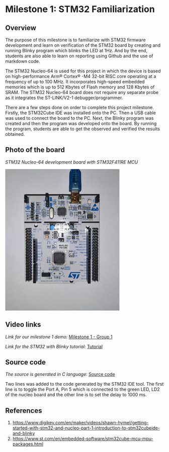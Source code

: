 # Milestone 1: **STM32 Familiarization**

## Overview

The purpose of this milestone is to familiarize with STM32 firmware development and learn on verification of the STM32 board by creating and running Blinky program which blinks the LED at 1Hz. And by the end, students are also able to learn on reporting using Github and the use of markdown code.

The STM32 Nucleo-64 is used for this project in which the device is based on high-performance Arm® Cortex® -M4 32-bit RISC core operating at a frequency of up to 100 MHz. It incorporates high-speed embedded memories which is up to 512 Kbytes of Flash memory and 128 Kbytes of SRAM. The STM32 Nucleo-64 board does not require any separate probe as it integrates the ST-LINK/V2-1 debugger/programmer.

There are a few steps done on order to complete this project milestone. Firstly, the STM32Cube IDE was installed onto the PC. Then a USB cable was used to connect the board to the PC. Next, the Blinky program was created and then the program was developed onto the board. By running the program, students are able to get the observed and verified the results obtained. 

## Photo of the board
_STM32 Nucleo-64 development board with STM32F411RE MCU_

<img src="../images/Board-Nucleo-F411RE.png" height="450" >

## Video links

_Link for our milestone 1 demo:_ [Milestone 1 - Group 1](https://youtu.be/9Ev4N6TqbdA)

_Link for the STM32 with Blinky tutorial:_ [Tutorial](https://youtu.be/hyZS2p1tW-g)

## Source code

_The source is generated in C language:_ [Source code](main.c)

Two lines was added to the code generated by the STM32 IDE tool. The first line is to toggle the Port A, Pin 5 which is connected to the green LED, LD2 of the nucleo board and the other line is to set the delay to 1000 ms.


## References

1. https://www.digikey.com/en/maker/videos/shawn-hymel/getting-started-with-stm32-and-nucleo-part-1-introduction-to-stm32cubeide-and-blinky
2. https://www.st.com/en/embedded-software/stm32cube-mcu-mpu-packages.html
